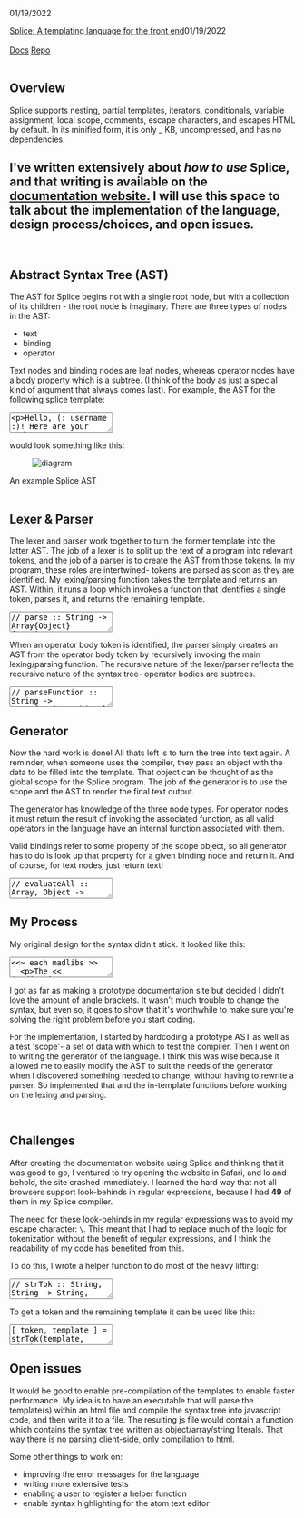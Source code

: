 01/19/2022
<div>
<a class="portfolio_link" href="#splice_writeup">Splice: A templating language for the front end</a><time datetime="2022-01-19">01/19/2022</time>
<article id="splice_writeup" loading="lazy">
<br>
<a target="_blank" rel="noopener noreferrer" href="https://duncan-britt.github.io/splice-docs">Docs</a>
<a target="_blank" rel="noopener noreferrer" href="https://github.com/Duncan-Britt/Splice-Lang">Repo</a>
<br>
<br>

## Overview

Splice supports nesting, partial templates, iterators, conditionals, variable assignment, local scope, comments, escape characters, and escapes HTML by default. In its minified form, it is only _ KB, uncompressed, and has no dependencies.

I've written extensively about *how to use* Splice, and that writing is available on the <a target="_blank" rel="noopener noreferrer" href="https://duncan-britt.github.io/splice-docs">documentation website.</a> I will use this space to talk about the implementation of the language, design process/choices, and open issues.
=

<br>

## Abstract Syntax Tree (AST)

The AST for Splice begins not with a single root node, but with a collection of its children - the root node is imaginary. There are three types of nodes in the AST:
- text
- binding
- operator

Text nodes and binding nodes are leaf nodes, whereas operator nodes have a body property which is a subtree. (I think of the body as just a special kind of argument that always comes last). For example, the AST for the following splice template:


<textarea data-lang="">
<p>Hello, (: username :)! Here are your todos:</p>
<ul>
  (:~ each todos as 'todo {
    <li>
      <h2>(: todo.name :)</h2>
      <p>(: todo.description :)</p>
    </li>
  }:)
</ul>
</textarea>
<br>

would look something like this:

<figure>

![diagram](images/ast.svg)

</figure>
<figcaption>An example Splice AST</figcaption>
<br>

## Lexer & Parser

The lexer and parser work together to turn the former template into the latter AST. The job of a lexer is to split up the text of a program into relevant tokens, and the job of a parser is to create the AST from those tokens. In my program, these roles are intertwined- tokens are parsed as soon as they are identified. My lexing/parsing function takes the template and returns an AST. Within, it runs a loop which invokes a function that identifies a single token, parses it, and returns the remaining template.

<textarea data-lang="javascript">
// parse :: String -> Array{Object}
function parse(template) {
  const ast = [];

  while (template) {
    template = parseToken(template, ast);
  }

  return ast;
}
</textarea>
<br>

When an operator body token is identified, the parser simply creates an AST from the operator body token by recursively invoking the main lexing/parsing function. The recursive nature of the lexer/parser reflects the recursive nature of the syntax tree- operator bodies are subtrees.

<textarea data-lang="javascript">
// parseFunction :: String -> Array{String, Object}
function parseFunction(template) {
  //... code omitted for brevity
  [ token, bodyAST ] = parseBody(template);
  //...
  const expr = {
    type: 'op',
    name: op,
    args: args,
    body: bodyAST,
  };
  //...
}

// parseBody :: String -> Array{String, Array{Object}}
function parseBody(template) {
  //...
  return [resultToken, parse(body)];
}
</textarea>

<br>

## Generator

Now the hard work is done! All thats left is to turn the tree into text again. A reminder, when someone uses the compiler, they pass an object with the data to be filled into the template. That object can be thought of as the global scope for the Splice program. The job of the generator is to use the scope and the AST to render the final text output.

The generator has knowledge of the three node types. For operator nodes, it must return the result of invoking the associated function, as all valid operators in the language have an internal function associated with them.

Valid bindings refer to some property of the scope object, so all generator has to do is look up that property for a given binding node and return it. And of course, for text nodes, just return text!

<textarea data-lang="javascript">
// evaluateAll :: Array, Object -> String
function evaluateAll(ast, scope) {
  return ast.reduce((html, expr) => html + evaluate(expr, scope), "");
}

// evaluate :: Object, Object -> String
function evaluate(expr, scope) {
  switch (expr.type) {
    case "op":
      return templateFns[expr.name](scope, ...expr.args, expr.body);
    case "binding":
      let value = expr.chain.reduce((data, prop) => data[prop], scope[expr.name]);
      if (typeof value == 'string') {
        return expr.escape ? escapeHTML(value) : value;
      }

      return value;
    case 'text':
      return escapeChars(expr.value);
  }
}
</textarea>
<br>

## My Process

My original design for the syntax didn't stick. It looked like this:

<textarea data-lang="">
<<~ each madlibs >>
  <p>The << $.adjective >> << $.noun >> << $.verb >></p>
<< end >>
</textarea>
<br>

I got as far as making a prototype documentation site but decided I didn't love the amount of angle brackets. It wasn't much trouble to change the syntax, but even so, it goes to show that it's worthwhile to make sure you're solving the right problem before you start coding.

For the implementation, I started by hardcoding a prototype AST as well as a test 'scope'- a set of data with which to test the compiler. Then I went on to writing the generator of the language. I think this was wise because it allowed me to easily modify the AST to suit the needs of the generator when I discovered something needed to change, without having to rewrite a parser. So implemented that and the in-template functions before working on the lexing and parsing.

<br>

## Challenges

After creating the documentation website using Splice and thinking that it was good to go, I ventured to try opening the website in Safari, and lo and behold, the site crashed immediately. I learned the hard way that not all browsers support look-behinds in regular expressions, because I had **49** of them in my Splice compiler.

The need for these look-behinds in my regular expressions was to avoid my escape character: `\`. This meant that I had to replace much of the logic for tokenization without the benefit of regular expressions, and I think the readability of my code has benefited from this.

To do this, I wrote a helper function to do most of the heavy lifting:

<textarea data-lang="javascript">
// strTok :: String, String -> String, String
function strTok(text, endChars, chop = false) {
  let i = 0;
  let j = endChars.length;
  while (j <= text.length) {
    if (text.slice(i, j) == endChars && text.slice(i-1, j) != '\\' + endChars) {
      if (chop) {
        return [text.slice(0, i), text.slice(i + endChars.length)];
      } else {
        return [text.slice(0, i), text.slice(i)];
      }
    }
    i++;
    j++;
  }
  return [text, ''];
}
</textarea>
<br>

To get a token and the remaining template it can be used like this:

<textarea data-lang="javascript">
[ token, template ] = strTok(template, '(:');
</textarea>
<br>

## Open issues

It would be good to enable pre-compilation of the templates to enable faster performance. My idea is to have an executable that will parse the template(s) within an html file and compile the syntax tree into javascript code, and then write it to a file. The resulting js file would contain a function which contains the syntax tree written as object/array/string literals. That way there is no parsing client-side, only compilation to html.

Some other things to work on:
- improving the error messages for the language
- writing more extensive tests
- enabling a user to register a helper function
- enable syntax highlighting for the atom text editor

<br>

</article>
</div>
